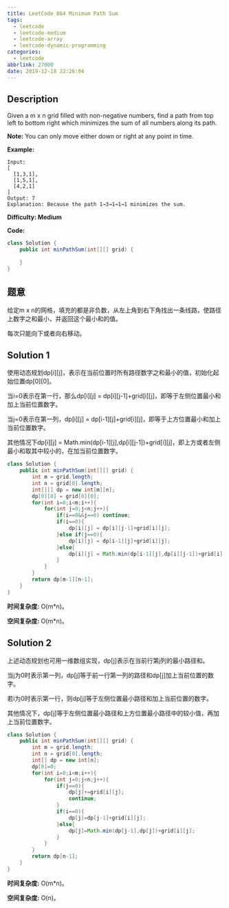 ```yaml
---
title: LeetCode 064 Minimum Path Sum
tags:
  - leetcode
  - leetcode-medium
  - leetcode-array
  - leetcode-dynamic-programming
categories:
  - leetcode
abbrlink: 27000
date: 2019-12-18 22:26:04
---
```


## Description

Given a m x n grid filled with non-negative numbers, find a path from top left to bottom right which minimizes the sum of all numbers along its path.

**Note:** You can only move either down or right at any point in time.

**Example:**

```
Input:
[
  [1,3,1],
  [1,5,1],
  [4,2,1]
]
Output: 7
Explanation: Because the path 1→3→1→1→1 minimizes the sum.
```

**Difficulty: Medium**

**Code:**

```java
class Solution {
    public int minPathSum(int[][] grid) {
        
    }
}
```

## 题意

给定m x n的网格，填充的都是非负数，从左上角到右下角找出一条线路，使路径上数字之和最小，并返回这个最小和的值。

每次只能向下或者向右移动。

<!-- more -->

## Solution 1

使用动态规划dp[i][j]，表示在当前位置时所有路径数字之和最小的值，初始化起始位置dp[0][0]。

当i=0表示在第一行，那么dp[i][j] = dp[i][j-1]+grid[i][j]，即等于左侧位置最小和加上当前位置数字。

当j=0表示在第一列，dp[i][j] = dp[i-1][j]+grid[i][j]，即等于上方位置最小和加上当前位置数字。

其他情况下dp[i][j] = Math.min(dp[i-1][j],dp[i][j-1])+grid[i][j]，即上方或者左侧最小和取其中较小的，在加当前位置数字。

```java
class Solution {
    public int minPathSum(int[][] grid) {
        int m = grid.length;
        int n = grid[0].length;
        int[][] dp = new int[m][n];
        dp[0][0] = grid[0][0];
        for(int i=0;i<m;i++){
            for(int j=0;j<n;j++){
                if(i==0&&j==0) continue;
                if(i==0){
                    dp[i][j] = dp[i][j-1]+grid[i][j];
                }else if(j==0){
                    dp[i][j] = dp[i-1][j]+grid[i][j];
                }else{
                    dp[i][j] = Math.min(dp[i-1][j],dp[i][j-1])+grid[i][j];
                }
            }
        }
        return dp[m-1][n-1];
    }
}
```

**时间复杂度:** O(m*n)。

**空间复杂度:** O(m*n)。

## Solution 2

上述动态规划也可用一维数组实现，dp[j]表示在当前行第j列的最小路径和。

当j为0时表示第一列，dp[j]等于前一行第一列的路径和dp[j]加上当前位置的数字。

若i为0时表示第一行，则dp[j]等于左侧位置最小路径和加上当前位置的数字。

其他情况下，dp[j]等于左侧位置最小路径和上方位置最小路径中的较小值，再加上当前位置数字。

```java
class Solution {
    public int minPathSum(int[][] grid) {
        int m = grid.length;
        int n = grid[0].length;
        int[] dp = new int[n];
        dp[0]=0;
        for(int i=0;i<m;i++){
            for(int j=0;j<n;j++){
                if(j==0){
                    dp[j]+=grid[i][j];
                    continue;
                }
                if(i==0){
                    dp[j]=dp[j-1]+grid[i][j];
                }else{
                    dp[j]=Math.min(dp[j-1],dp[j])+grid[i][j];
                }
            }
        }
        return dp[n-1];
    }
}
```

**时间复杂度:** O(m*n)。

**空间复杂度:** O(n)。


